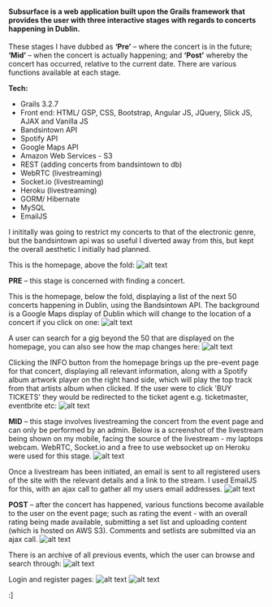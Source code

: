 #### Subsurface is a web application built upon the Grails framework that provides the user with three interactive stages with regards to concerts happening in Dublin. 

These stages I have dubbed as **‘Pre’** – where the concert is in the future; **‘Mid’** – when the concert is actually happening; and **‘Post’** whereby the concert has occurred, relative to the current date. There are various functions available at each stage.

**Tech:** 
* Grails 3.2.7
* Front end: HTML/ GSP, CSS, Bootstrap, Angular JS, JQuery, Slick JS, AJAX and Vanilla JS
* Bandsintown API
* Spotify API
* Google Maps API
* Amazon Web Services - S3
* REST (adding concerts from bandsintown to db)
* WebRTC (livestreaming)
* Socket.io (livestreaming)
* Heroku (livestreaming)
* GORM/ Hibernate
* MySQL
* EmailJS


I inititally was going to restrict my concerts to that of the electronic genre, but the bandsintown api was so useful I diverted away from this, but kept the overall aesthetic I initially had planned. 

This is the homepage, above the fold:
![alt text](http://i.imgur.com/Sl4b4Yh.gif)


**PRE** – this stage is concerned with finding a concert. 

This is the homepage, below the fold, displaying a list of the next 50 concerts happening in Dublin, using the Bandsintown API. The background is a Google Maps display of Dublin which will change to the location of a concert if you click on one:
![alt text](http://i.imgur.com/blBZQKg.png)

A user can search for a gig beyond the 50 that are displayed on the homepage, you can also see how the map changes here:
![alt text](http://imgur.com/7WGagTi.png)

Clicking the INFO button from the homepage brings up the pre-event page for that concert, displaying all relevant information, along with a Spotify album artwork player on the right hand side, which will play the top track from that artists album when clicked. If the user were to click 'BUY TICKETS' they would be redirected to the ticket agent e.g. ticketmaster, eventbrite etc:
![alt text](http://i.imgur.com/CWJFFAG.png)


**MID** – this stage involves livestreaming the concert from the event page and can only be performed by an admin. Below is a screenshot of the livestream being shown on my mobile, facing the source of the livestream - my laptops webcam. WebRTC, Socket.io and a free to use websocket up on Heroku were used for this stage.
![alt text](http://i.imgur.com/vGCnhKG.png)

Once a livestream has been initiated, an email is sent to all registered users of the site with the relevant details and a link to the stream. I used EmailJS for this, with an ajax call to gather all my users email addresses.
![alt text](http://i.imgur.com/VZTieUd.png)


**POST** – after the concert has happened, various functions become available to the user on the event page; such as rating the event - with an overall rating being made available, submitting a set list and uploading content (which is hosted on AWS S3). Comments and setlists are submitted via an ajax call.
![alt text](http://i.imgur.com/zWohuS4.png)

There is an archive of all previous events, which the user can browse and search through:
![alt text](http://i.imgur.com/9pmOHBb.png)



Login and register pages:
![alt text](http://i.imgur.com/skhEjj3.png)
![alt text](http://i.imgur.com/PNuNnei.png)







:]
